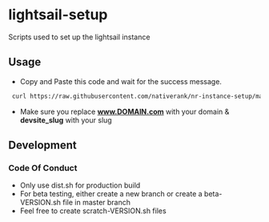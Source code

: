# lightsail-setup
Scripts used to set up the lightsail instance


## Usage

- Copy and Paste this code and wait for the success message.
```bash
 curl https://raw.githubusercontent.com/nativerank/nr-instance-setup/master/dist.sh | bash -s -- --dev-slug=devsite_slug --site-url=www.DOMAIN.com
```

- Make sure you replace **www.DOMAIN.com** with your domain &  **devsite_slug** with your slug

## Development

### Code Of Conduct

- Only use dist.sh for production build
- For beta testing, either create a new branch or create a beta-VERSION.sh file in master branch
- Feel free to create scratch-VERSION.sh files

